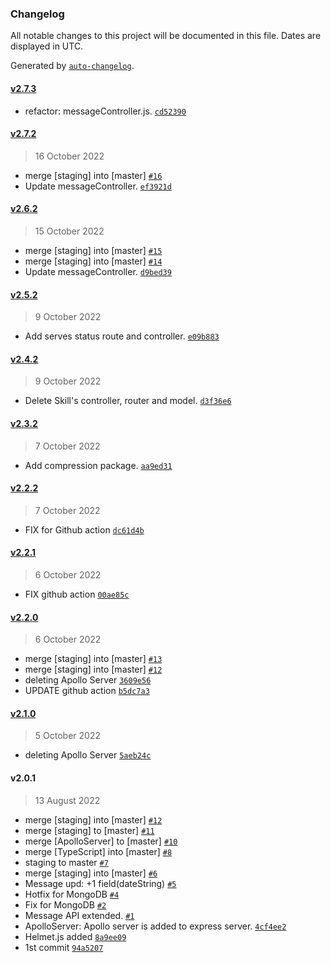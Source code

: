 ### Changelog

All notable changes to this project will be documented in this file. Dates are displayed in UTC.

Generated by [`auto-changelog`](https://github.com/CookPete/auto-changelog).

#### [v2.7.3](https://github.com/eXebyss/PP-Server/compare/v2.7.2...v2.7.3)

- refactor: messageController.js. [`cd52390`](https://github.com/eXebyss/PP-Server/commit/cd523906247b6b117c208e01594a8e26ec50fb60)

#### [v2.7.2](https://github.com/eXebyss/PP-Server/compare/v2.6.2...v2.7.2)

> 16 October 2022

- merge [staging] into [master] [`#16`](https://github.com/eXebyss/PP-Server/pull/16)
- Update messageController. [`ef3921d`](https://github.com/eXebyss/PP-Server/commit/ef3921dfb28695a33803f95511239b1768b2961e)

#### [v2.6.2](https://github.com/eXebyss/PP-Server/compare/v2.5.2...v2.6.2)

> 15 October 2022

- merge [staging] into [master] [`#15`](https://github.com/eXebyss/PP-Server/pull/15)
- merge [staging] into [master] [`#14`](https://github.com/eXebyss/PP-Server/pull/14)
- Update messageController. [`d9bed39`](https://github.com/eXebyss/PP-Server/commit/d9bed39dcbe248dd28dcc186723101f56e582b29)

#### [v2.5.2](https://github.com/eXebyss/PP-Server/compare/v2.4.2...v2.5.2)

> 9 October 2022

- Add serves status route and controller. [`e09b883`](https://github.com/eXebyss/PP-Server/commit/e09b883131263e76fc50e2ba9c2c93c051ab2da5)

#### [v2.4.2](https://github.com/eXebyss/PP-Server/compare/v2.3.2...v2.4.2)

> 9 October 2022

- Delete Skill's controller, router and model. [`d3f36e6`](https://github.com/eXebyss/PP-Server/commit/d3f36e6f05296e53452a2549d52bba2333227883)

#### [v2.3.2](https://github.com/eXebyss/PP-Server/compare/v2.2.2...v2.3.2)

> 7 October 2022

- Add compression package. [`aa9ed31`](https://github.com/eXebyss/PP-Server/commit/aa9ed3119788ff5d54ccf87d6464f6613fad15c6)

#### [v2.2.2](https://github.com/eXebyss/PP-Server/compare/v2.2.1...v2.2.2)

> 7 October 2022

- FIX for Github action [`dc61d4b`](https://github.com/eXebyss/PP-Server/commit/dc61d4b5849251254eccbf9ba298a852926830e4)

#### [v2.2.1](https://github.com/eXebyss/PP-Server/compare/v2.2.0...v2.2.1)

> 6 October 2022

- FIX github action [`00ae85c`](https://github.com/eXebyss/PP-Server/commit/00ae85ce3ae5874adfc08fac6034c1732f2cd43f)

#### [v2.2.0](https://github.com/eXebyss/PP-Server/compare/v2.1.0...v2.2.0)

> 6 October 2022

- merge [staging] into [master] [`#13`](https://github.com/eXebyss/PP-Server/pull/13)
- merge [staging] into [master] [`#12`](https://github.com/eXebyss/PP-Server/pull/12)
- deleting Apollo Server [`3609e56`](https://github.com/eXebyss/PP-Server/commit/3609e56dddd235e36a7b81de29fbe7117357d701)
- UPDATE github action [`b5dc7a3`](https://github.com/eXebyss/PP-Server/commit/b5dc7a3327f917580420e76a3b6ec03ec2d045e0)

#### [v2.1.0](https://github.com/eXebyss/PP-Server/compare/v2.0.1...v2.1.0)

> 5 October 2022

- deleting Apollo Server [`5aeb24c`](https://github.com/eXebyss/PP-Server/commit/5aeb24c486c53dc064fb0f61df5ad48e142107aa)

#### v2.0.1

> 13 August 2022

- merge [staging] into [master] [`#12`](https://github.com/eXebyss/PP-Server/pull/12)
- merge [staging] to [master] [`#11`](https://github.com/eXebyss/PP-Server/pull/11)
- merge [ApolloServer] to [master] [`#10`](https://github.com/eXebyss/PP-Server/pull/10)
- merge [TypeScript] into [master] [`#8`](https://github.com/eXebyss/PP-Server/pull/8)
- staging to master [`#7`](https://github.com/eXebyss/PP-Server/pull/7)
- merge [staging] into [master] [`#6`](https://github.com/eXebyss/PP-Server/pull/6)
- Message upd: +1 field(dateString) [`#5`](https://github.com/eXebyss/PP-Server/pull/5)
- Hotfix for MongoDB [`#4`](https://github.com/eXebyss/PP-Server/pull/4)
- Fix for MongoDB [`#2`](https://github.com/eXebyss/PP-Server/pull/2)
- Message API extended. [`#1`](https://github.com/eXebyss/PP-Server/pull/1)
- ApolloServer: Apollo server is added to express server. [`4cf4ee2`](https://github.com/eXebyss/PP-Server/commit/4cf4ee2099c27249b79a8ae7afd53afd9c84c01b)
- Helmet.js added [`8a9ee09`](https://github.com/eXebyss/PP-Server/commit/8a9ee09c2fc360de6e694a1ae22a81a509906392)
- 1st commit [`94a5207`](https://github.com/eXebyss/PP-Server/commit/94a5207ca8b4635661e0845ae09ccd3e452c64b1)
